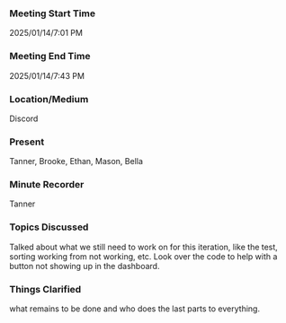 ### Meeting Start Time

2025/01/14/7:01 PM

### Meeting End Time

2025/01/14/7:43 PM

### Location/Medium

Discord

### Present

Tanner, Brooke, Ethan, Mason, Bella

### Minute Recorder

Tanner

### Topics Discussed

Talked about what we still need to work on for this iteration, like the test, sorting working from not working, etc. 
Look over the code to help with a button not showing up in the dashboard.

### Things Clarified
what remains to be done and who does the last parts to everything.
